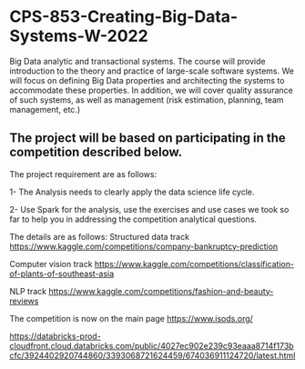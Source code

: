 # CPS-853-Creating-Big-Data-Systems-W-2022
Big Data analytic and transactional systems. The course will provide introduction to the theory and practice of large-scale software systems. We will focus on defining Big Data properties and architecting the systems to accommodate these properties. In addition, we will cover quality assurance of such systems, as well as management (risk estimation, planning, team management, etc.)

## The project will be based on participating in the competition described below. 

The project requirement are as follows:

1- The Analysis needs to clearly apply the data science life cycle.

2- Use Spark for the analysis, use the exercises and use cases we took so far to help you 
   in addressing the competition analytical questions. 
 
The details are as follows:
Structured data track
https://www.kaggle.com/competitions/company-bankruptcy-prediction

Computer vision track
https://www.kaggle.com/competitions/classification-of-plants-of-southeast-asia

NLP track
https://www.kaggle.com/competitions/fashion-and-beauty-reviews

The competition is now on the main page
https://www.isods.org/


https://databricks-prod-cloudfront.cloud.databricks.com/public/4027ec902e239c93eaaa8714f173bcfc/3924402920744860/3393068721624459/674036911124720/latest.html
